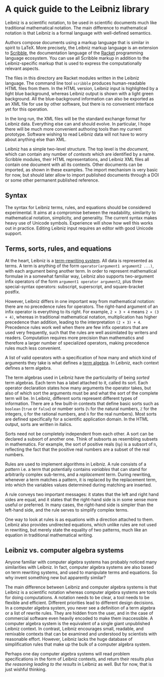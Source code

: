 # A quick guide to the Leibniz library

Leibniz is a scientific notation, to be used in scientific documents much like traditional mathematical notation. The main difference to mathematical notation is that Leibniz is a formal language with well-defined semantics.

Authors compose documents using a markup language that is similar in spirit to LaTeX. More precisely, the Leibniz markup language is an extension to [Scribble](https://docs.racket-lang.org/scribble/), the documentation language of the [Racket](http://racket-lang.org/) programming language ecosystem. You can use all Scribble markup in addition to the Leibniz-specific markup that is used to express the computationally relevant aspects.

The files in this directory are Racket modules written in the Leibniz language. The command line tool `scribble` produces human-readable HTML files from them. In the HTML version, Leibniz input is highlighted by a light blue background, whereas Leibniz output is shown with a light green background. All the blue-background information can also be exported as an XML file for use by other software, but there is no convenient interface yet for this operation.

In the long run, the XML files will be the standard exchange format for Leibniz data. Everything else can and should evolve. In particular, I hope there will be much more convenient authoring tools than my current prototype. Software wishing to read Leibniz data will not have to worry about anything else than XML.

Leibniz has a simple two-level structure. The top level is the *document*, which can contain any number of *contexts* which are identified by a name. Scribble modules, their HTML representations, and Leibniz XML files all contain one document with all its contexts. Other documents can be imported, as shown in these examples. The import mechanism is very basic for now, but should later allow to import published documents through a DOI or some other permanent published reference.

## Syntax

The syntax for Leibniz terms, rules, and equations should be considered experimental. It aims at a compromise between the readability, similarity to mathematical notation, simplicity, and generality. The current syntax makes heavy use of Unicode symbols. Experience will show how well this works out in practice. Editing Leibniz input requires an editor with good Unicode support.

## Terms, sorts, rules, and equations

At the heart, Leibniz is a [term-rewriting system](http://en.wikipedia.org/wiki/Rewriting#Term_rewriting_systems). All data is represented as terms. A term is anything of the form `operator(argument1 argument2 ...)`, with each argument being another term. In order to represent mathematical formulae in a somewhat familiar way, Leibniz also supports two-argument infix operators of the form `argument1 operator argument2`, plus three special-syntax operators: subscript, superscript, and square-bracket postfix.

However, Leibniz differs in one important way from mathematical notation: there are no precedence rules for operators. The right-hand argument of an infix operator is everything to its right. For example, `2 × 3 + 4` means `2 × (3 + 4)`, whereas in traditional mathematical notation, multiplication has higher precedence than addition, leading to the interpretation `(2 × 3) + 4`. Precedence rules work well when there are few infix operators that are used very frequently, such that the rules are well assimilated by writers and readers. Computation requires more precision than mathematics and therefore a larger number of specialized operators, making precedence rules much less convenient.

A list of valid operators with a specification of how many and which kind of arguments they take is what defines a [term algebra](http://en.wikipedia.org/wiki/Term_algebra). In Leibniz, each context defines a term algebra.

The term algebras used in Leibniz have the particularity of being *sorted* term algebras. Each term has a label attached to it, called its sort. Each operator declaration states how many arguments the operator takes, but also of which sort the arguments must be and what the sort of the complete term will be. In Leibniz, different sorts represent different types of information. There are a few built-in contexts that define basic sorts such as `boolean` (`true` or `false`) or number sorts (`ℕ` for the natural numbers, `ℤ` for the integers, `ℚ` for the rational numbers, and `ℝ` for the real numbers). Most sorts are defined specifically for a scientific application domain. In the HTML output, sorts are written in italics.

Sorts need not be completely independent from each other. A sort can be declared a subsort of another one. Think of subsorts as resembling subsets in mathematics. For example, the sort of positive reals (`ℝp`) is a subsort of `ℝ`, reflecting the fact that the positive real numbers are a subset of the real numbers.

Rules are used to implement algorithms in Leibniz. A rule consists of a *pattern* i.e. a term that potentially contains *variables* that can stand for arbitrarily complex sub-terms, and a *replacement* term. During rewriting, whenever a term matches a pattern, it is replaced by the replacement term, into which the variables values determined during matching are inserted.

A rule conveys two important messages: it states that the left and right hand sides are equal, and it states that the right-hand side is in some sense more useful or preferred. In many cases, the right-hand side is simpler than the left-hand side, and the rule serves to simplify complex terms.

One way to look at rules is as equations with a direction attached to them. Leibniz also provides undirected equations, which unlike rules are not used in rewriting, but merely state the equality of two patterns, much like an equation in traditional mathematical writing.

## Leibniz vs. computer algebra systems

Anyone familiar with computer algebra systems has probably noticed many similarities with Leibniz. In fact, computer algebra systems are also based on term rewriting systems, and used to manipulate terms and equations. So why invent something new but apparently similar?

The main difference between Leibniz and computer algebra systems is that Leibniz is a scientific notation whereas computer algebra systems are tools for doing computations. A notation needs to be clear, a tool needs to be flexible and efficient. Different priorities lead to different design decisions. In a computer algebra system, you never see a definition of a term algebra or a list of rewrite rules. They are hidden from the user, and in the case of commercial software even heavily encoded to make them inaccessible. A computer algebra system is the equivalent of a single giant unpublished Leibniz context. In contrast, Leibniz encourages small, readable, and remixable contexts that can be examined and understood by scientists with reasonable effort. However, Leibniz lacks the huge database of simplification rules that make up the bulk of a computer algebra system.

Perhaps one day computer algebra systems will read problem specifications in the form of Leibniz contexts, and return their results *plus the reasoning leading to the results* in Leibniz as well. But for now, that is just wishful thinking.
